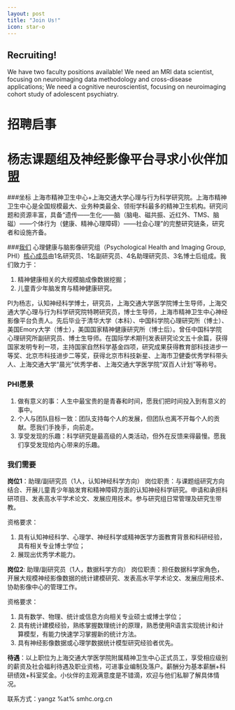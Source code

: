 ```yaml
---
layout: post
title: "Join Us!"
icon: star-o
---
```


## Recruiting!
We have two faculty positions available! 
We need an MRI data scientist, focusing on neuroimaging data methodology and cross-disease applications;
We need a cognitive neuroscientist, focusing on neuroimaging cohort study of adolescent psychiatry.


# 招聘启事
# 杨志课题组及神经影像平台寻求小伙伴加盟

###坐标
上海市精神卫生中心+上海交通大学心理与行为科学研究院。上海市精神卫生中心是全国规模最大、业务种类最全、领衔学科最多的精神卫生机构。研究问题和资源丰富，具备“遗传——生化——脑（脑电、磁共振、近红外、TMS、脑磁）——个体行为（健康、精神心理障碍）——社会心理”的完整研究链条，研究者和设施齐备。

###[我们](../index.md)
心理健康与脑影像研究组（Psychological Health and Imaging Group, PHI）[核心成员](../people.md)由1名研究员、1名副研究员、4名助理研究员、3名博士后组成。我们致力于：
1. 精神健康相关的大规模脑成像数据挖掘；
2. 儿童青少年脑发育与精神健康研究。

PI为杨志，认知神经科学博士，研究员，上海交通大学医学院博士生导师，上海交通大学心理与行为科学研究院特聘研究员，博士生导师，上海市精神卫生中心神经影像平台负责人。先后毕业于清华大学（本科）、中国科学院心理研究所（博士）、美国Emory大学（博士），美国国家精神健康研究所（博士后）。曾任中国科学院心理研究所副研究员、博士生导师。在国际学术期刊发表研究论文五十余篇，获得国家发明专利一项，主持国家自然科学基金四项，研究成果获得教育部科技进步一等奖、北京市科技进步二等奖，获得北京市科技新星、上海市卫健委优秀学科带头人、上海交通大学“晨光”优秀学者、上海交通大学医学院“双百人计划”等称号。

### PHI愿景
1.	做有意义的事：人生中最宝贵的是青春和时间，愿我们把时间投入到有意义的事中。
2.	个人与团队目标一致：团队支持每个人的发展，但团队也离不开每个人的贡献。愿我们手挽手，向前走。
3.	享受发现的乐趣：科学研究是最高级的人类活动，但外在反馈来得最慢。愿我们享受发现给内心带来的乐趣。

### 我们需要
**岗位1**：助理/副研究员（1人，认知神经科学方向）
岗位职责：与课题组研究方向结合、开展儿童青少年脑发育和精神障碍方面的认知神经科学研究。申请和承担科研项目、发表高水平学术论文、发展应用技术。参与研究组日常管理及研究生带教。

资格要求：
1. 具有认知神经科学、心理学、神经科学或精神医学方面教育背景和科研经验，具有相关专业博士学位；
2. 展现出优秀学术能力。

**岗位2**: 助理/副研究员（1人，数据科学方向）
岗位职责：担任数据科学家角色，开展大规模神经影像数据的统计建模研究、发表高水平学术论文、发展应用技术、协助影像中心的管理工作。

资格要求：
1. 具有数学、物理、统计或信息方向相关专业硕士或博士学位；
2. 具有统计建模经验，熟练掌握数理统计的原理，熟悉使用R语言实现统计和计算模型，有能力快速学习掌握新的统计方法。
3. 具有神经影像数据或心理学数据统计模型研究经验者优先。

**待遇**：以上职位为上海交通大学医学院附属精神卫生中心正式员工，享受相应级别的薪资及社会福利待遇及职业资格，可进事业编制及落户。薪酬分为基本薪酬+科研绩效+科室奖金。小伙伴的主观满意度是不错滴，欢迎与他们私聊了解具体情况。

联系方式：yangz  %at% smhc.org.cn 

